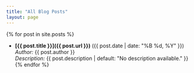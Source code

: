 ```yaml
---
title: "All Blog Posts"
layout: page
---
```



{% for post in site.posts %}
- **[{{ post.title }}]({{ post.url }})** ({{ post.date | date: "%B %d, %Y" }})  
  *Author:* {{ post.author }}  
  *Description:* {{ post.description | default: "No description available." }}  
{% endfor %}